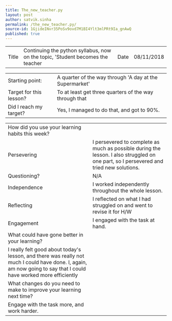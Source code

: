 ```yaml
---
title: The_new_teacher.py
layout: post
author: satvik.sinha
permalink: /the_new_teacher.py/
source-id: 1GjideINvr35PoSv9ovd7M1BI4Ylt3mlPRt9Ia_gnAwQ
published: true
---
```

<table>
  <tr>
    <td>Title</td>
    <td>Continuing the python syllabus, now on the topic, 'Student becomes the teacher</td>
    <td>Date</td>
    <td>08/11/2018</td>
  </tr>
</table>


<table>
  <tr>
    <td>Starting point:</td>
    <td>A quarter of the way through 'A day at the Supermarket'</td>
  </tr>
  <tr>
    <td>Target for this lesson?</td>
    <td>To at least get three quarters of the way through that</td>
  </tr>
  <tr>
    <td>Did I reach my target? </td>
    <td>Yes, I managed to do that, and got to 90%.</td>
  </tr>
</table>


<table>
  <tr>
    <td>How did you use your learning habits this week?</td>
    <td></td>
  </tr>
  <tr>
    <td>Persevering</td>
    <td>I persevered to complete as much as possible during the lesson. I also struggled on one part, so I persevered and tried new solutions.</td>
  </tr>
  <tr>
    <td>Questioning?</td>
    <td>N/A</td>
  </tr>
  <tr>
    <td>Independence</td>
    <td>I worked independently throughout the whole lesson.</td>
  </tr>
  <tr>
    <td>Reflecting</td>
    <td>I reflected on what I had struggled on and went to revise it for H/W</td>
  </tr>
  <tr>
    <td>Engagement</td>
    <td>I engaged with the task at hand.</td>
  </tr>
  <tr>
    <td>What could have gone better in your learning?</td>
    <td></td>
  </tr>
  <tr>
    <td>I really felt good about today's lesson, and there was really not much I could have done. I, again, am now going to say that I could have worked more efficiently</td>
    <td></td>
  </tr>
  <tr>
    <td>What changes do you need to make to improve your learning next time?</td>
    <td></td>
  </tr>
  <tr>
    <td>Engage with the task more, and work harder.</td>
    <td></td>
  </tr>
</table>


